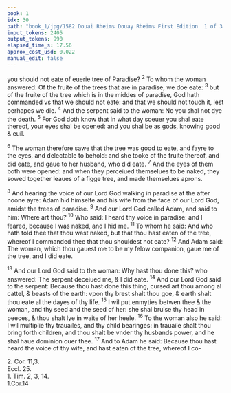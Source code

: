```yaml
---
book: 1
idx: 30
path: "book_1/jpg/1582 Douai Rheims Douay Rheims First Edition  1 of 3 1609 Old Testament.pdf-30.jpg"
input_tokens: 2405
output_tokens: 990
elapsed_time_s: 17.56
approx_cost_usd: 0.022
manual_edit: false
---
```

you should not eate of euerie tree of Paradise? <sup>2</sup> To whom the woman answered: Of the fruite of the trees that are in paradise, we doe eate: <sup>3</sup> but of the fruite of the tree which is in the middes of paradise, God hath commanded vs that we should not eate: and that we should not touch it, lest perhapes we die. <sup>4</sup> And the serpent said to the woman: No you shal not dye the death. <sup>5</sup> For God doth know that in what day soeuer you shal eate thereof, your eyes shal be opened: and you shal be as gods, knowing good & euil.

<sup>6</sup> The woman therefore sawe that the tree was good to eate, and fayre to the eyes, and delectable to behold: and she tooke of the fruite thereof, and did eate, and gaue to her husband, who did eate. <sup>7</sup> And the eyes of them both were opened: and when they perceiued themselues to be naked, they sowed together leaues of a figge tree, and made themselues aprons.

<sup>8</sup> And hearing the voice of our Lord God walking in paradise at the after noone ayre: Adam hid himselfe and his wife from the face of our Lord God, amidst the trees of paradise. <sup>9</sup> And our Lord God called Adam, and said to him: Where art thou? <sup>10</sup> Who said: I heard thy voice in paradise: and I feared, because I was naked, and I hid me. <sup>11</sup> To whom he said: And who hath told thee that thou wast naked, but that thou hast eaten of the tree, whereof I commanded thee that thou shouldest not eate? <sup>12</sup> And Adam said: The woman, which thou gauest me to be my felow companion, gaue me of the tree, and I did eate.

<sup>13</sup> And our Lord God said to the woman: Why hast thou done this? who answered: The serpent deceiued me, & I did eate. <sup>14</sup> And our Lord God said to the serpent: Because thou hast done this thing, cursed art thou among al cattel, & beasts of the earth: vpon thy brest shalt thou goe, & earth shalt thou eate al the dayes of thy life. <sup>15</sup> I wil put enmyties betwen thee & the woman, and thy seed and the seed of her: she shal bruise thy head in peeces, & thou shalt lye in waite of her heele. <sup>16</sup> To the woman also he said: I wil multiplie thy trauailes, and thy child bearinges: in trauaile shalt thou bring forth children, and thou shalt be vnder thy husbands power, and he shal haue dominion ouer thee. <sup>17</sup> And to Adam he said: Because thou hast heard the voice of thy wife, and hast eaten of the tree, whereof I cō-

[^1]: when they hurt men: so is the diuel.

[^2]: After sinne they were ashamed, not before. S. Chrys.

[^3]: At this curse perteineth to the diuel that spake in the serpent. S Aug. l. 2. de Gen ad lit. cap. 36. S. I. Bedam hunc locum.

[^4]: Earthlicor worldlie and carnal men S. Greg. in Iob. 101.

[^5]: Though good men suffer tentations at the first assault, and so bruise the serpents head, he assaulteth stil to deceiue especially in the end of mans life, signified by the heele. S Gre. in cap. 1. Iob.

<aside>2. Cor. 11,3.</aside>

<aside>Eccl. 25.</aside>

<aside>1. Tim. 2, 3, 14.</aside>

<aside>1.Cor.14</aside>